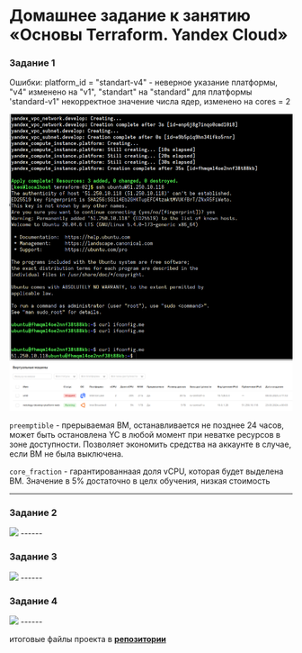# Домашнее задание к занятию «Основы Terraform. Yandex Cloud»

### Задание 1

Ошибки:
platform_id = "standart-v4" - неверное указание платформы, "v4" изменено на "v1", "standart" на "standard"
для платформы 'standard-v1" некорректное значение числа ядер, изменено на cores = 2

<img src="img/hw-02-t1-05.png">
<img src="img/hw-02-t1-00.png">


```preemptible```  - прерываемая ВМ, останавливается не позднее 24 часов, может быть остановлена YC в любой момент при неватке ресурсов в зоне доступности. Позволяет экономить средства на аккаунте в случае, если ВМ не была выключена.

```core_fraction``` - гарантированнаая доля vCPU, которая будет выделена ВМ. Значение в 5% достаточно в целх обучения, низкая стоимость

------

### Задание 2

<img src="img/hw-02-t2-00.png">
------

### Задание 3

<img src="img/hw-02-t3-00.png">
------

### Задание 4

<img src="img/hw-02-t4-00.png">
------

итоговые файлы проекта в [**репозитории**](https://github.com/kesson11/terraform-02)